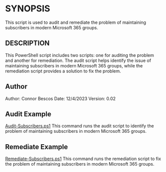 # SYNOPSIS
This script is used to audit and remediate the problem of maintaining subscribers in modern Microsoft 365 groups.

## DESCRIPTION
This PowerShell script includes two scripts: one for auditing the problem and another for remediation. The audit script helps identify the issue of maintaining subscribers in modern Microsoft 365 groups, while the remediation script provides a solution to fix the problem.

## Author
Author: Connor Bescos
Date: 12/4/2023
Version: 0.02


## Audit Example
[Audit-Subscribers.ps1](./audit-subscribers.ps1)
This command runs the audit script to identify the problem of maintaining subscribers in modern Microsoft 365 groups.

## Remediate Example
[Remediate-Subscribers.ps1](./remediate-subscribers.ps1)
This command runs the remediation script to fix the problem of maintaining subscribers in modern Microsoft 365 groups.

